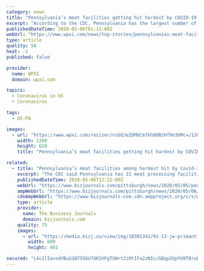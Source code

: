 ```yaml
---
category: news
title: "Pennsylvania’s meat facilities getting hit hardest by COVID-19 in U.S., CDC says"
excerpt: "According to the CDC, Pennsylvania has the largest number of meat processing facilities and workers in those plants affected by COVID-19 in the U.S."
publishedDateTime: 2020-05-06T01:11:00Z
webUrl: "https://www.wpxi.com/news/top-stories/pennsylvanias-meat-facilities-getting-hit-hardest-by-covid-19-us-cdc-says/ED4DY3S6FRFU7BY2EPFULP5X7I/"
type: article
quality: 50
heat: -1
published: false

provider:
  name: WPXI
  domain: wpxi.com

topics:
  - Coronavirus in US
  - Coronavirus

tags:
  - US-PA

images:
  - url: "https://www.wpxi.com/resizer/nsbQJeZOMbCm7khD0BzHf9e3UMc=/1200x628/arc-anglerfish-arc2-prod-cmg.s3.amazonaws.com/public/K3UQSKNUQFAMTDCV5BI6DUPBOM.jpg"
    width: 1200
    height: 628
    title: "Pennsylvania’s meat facilities getting hit hardest by COVID-19 in U.S., CDC says"

related:
  - title: "Pennsylvania’s meat facilities among hardest hit by Covid-19, CDC says"
    excerpt: "The CDC said Pennsylvania has 22 meat processing facilities that are affected by the coronavirus and 858 workers have been sickened WPXI reports, more than any other state. Twelve positive coronavirus cases have been reported out of the Smithfield Plant in Arnold,"
    publishedDateTime: 2020-05-06T12:22:00Z
    webUrl: "https://www.bizjournals.com/pittsburgh/news/2020/05/06/pennsylvania-s-meat-facilities-among-hardist-hit.html"
    ampWebUrl: "https://www.bizjournals.com/pittsburgh/news/2020/05/06/pennsylvania-s-meat-facilities-among-hardist-hit.amp.html"
    cdnAmpWebUrl: "https://www-bizjournals-com.cdn.ampproject.org/c/s/www.bizjournals.com/pittsburgh/news/2020/05/06/pennsylvania-s-meat-facilities-among-hardist-hit.amp.html"
    type: article
    provider:
      name: The Business Journals
      domain: bizjournals.com
    quality: 75
    images:
      - url: "https://media.bizj.us/view/img/10301342/01-13-jw-primantis-05*600xx2283-1526-113-0.jpg"
        width: 600
        height: 401

secured: "L4c1lIansdVBuG1N7S56U74KSVFgTXWrt2iMtIFa2zNIc/GBqp2UpYU9T0ruB5nIDDMAiqOSCGc21ovpRaZEahANmpnPQAo4YlBhz1B5wrcK4At31/c1SGd0reRGTKhSjYUJywVhrfiJ0efjtKn0i6b9gQWx+LOBKIS4S7rT3iC0TcwS7OTDKx2Xr1WTlskU5ozpFkHYzaQvFcgU0EZAL29P/KAZisWu9eLS6EBTkhBjJ3HoQSIbu6KoRDMQGxP21/86ws9f4DcSzGfWkrsXGheFtEkbsodTJPCxxh1mzJvaN+zjKXRzHYdEm1AQXDxjjdskdApXT8ZN5pK8fhCVtjxGF8Prkmr6NydHpGVZ9W51zzHq7lcC3F4PFhARTyJVrZW4SUNET/hiTYyZp16CYQhkd3rp8qW9ZN2c5/boDik9D80NSuBYE+ieu1fcITpltNuqfeR2tv10Hhv4M+JDj5l93s2vTIHuZp9TuO+Hh20=;vHN8rToDsu3Y3hewJQ0Yug=="
---
```


